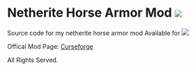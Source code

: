 # Netherite Horse Armor Mod ![](https://cf.way2muchnoise.eu/392701.svg)
 Source code for my netherite horse armor mod
 Available for ![](http://cf.way2muchnoise.eu/versions/392701.svg)
 
 Offical Mod Page: [Curseforge](https://www.curseforge.com/minecraft/mc-mods/netherite-horse-armor-mod)
 
 All Rights Served.
